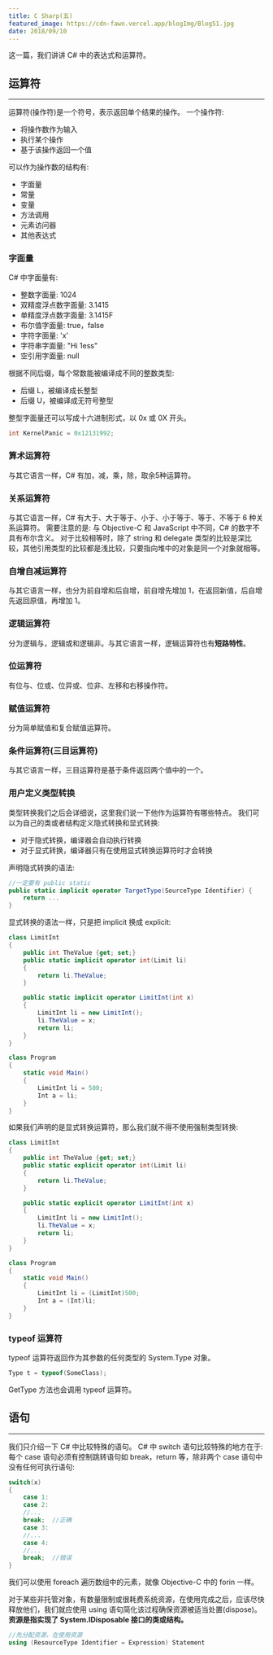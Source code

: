 ```yaml
---
title: C Sharp(五)
featured_image: https://cdn-fawn.vercel.app/blogImg/Blog51.jpg
date: 2018/09/10
---
```


这一篇，我们讲讲 C# 中的表达式和运算符。

## 运算符
***  
运算符(操作符)是一个符号，表示返回单个结果的操作。
一个操作符: 
- 将操作数作为输入
- 执行某个操作
- 基于该操作返回一个值

可以作为操作数的结构有: 
- 字面量
- 常量
- 变量
- 方法调用
- 元素访问器
- 其他表达式

### 字面量
C# 中字面量有: 
- 整数字面量: 1024
- 双精度浮点数字面量: 3.1415
- 单精度浮点数字面量: 3.1415F
- 布尔值字面量: true，false
- 字符字面量: 'x'
- 字符串字面量: "Hi 1ess"
- 空引用字面量: null

根据不同后缀，每个常数能被编译成不同的整数类型: 
- 后缀 L，被编译成长整型
- 后缀 U，被编译成无符号整型

整型字面量还可以写成十六进制形式，以 0x 或 0X 开头。
``` csharp
int KernelPanic = 0x12131992;
```

### 算术运算符
与其它语言一样，C# 有加，减，乘，除，取余5种运算符。

### 关系运算符
与其它语言一样，C# 有大于、大于等于、小于、小于等于、等于、不等于 6 种关系运算符。
需要注意的是: 与 Objective-C 和 JavaScript 中不同，C# 的数字不具有布尔含义。
对于比较相等时，除了 string 和 delegate 类型的比较是深比较，其他引用类型的比较都是浅比较，只要指向堆中的对象是同一个对象就相等。

### 自增自减运算符
与其它语言一样，也分为前自增和后自增，前自增先增加 1，在返回新值，后自增先返回原值，再增加 1。

### 逻辑运算符
分为逻辑与，逻辑或和逻辑非。与其它语言一样，逻辑运算符也有**短路特性**。

### 位运算符
有位与、位或、位异或、位非、左移和右移操作符。

### 赋值运算符
分为简单赋值和复合赋值运算符。

### 条件运算符(三目运算符)
与其它语言一样，三目运算符是基于条件返回两个值中的一个。

### 用户定义类型转换
类型转换我们之后会详细说，这里我们说一下他作为运算符有哪些特点。
我们可以为自己的类或者结构定义隐式转换和显式转换: 
- 对于隐式转换，编译器会自动执行转换
- 对于显式转换，编译器只有在使用显式转换运算符时才会转换

声明隐式转换的语法: 
``` csharp
//一定要有 public static
public static implicit operator TargetType(SourceType Identifier) {
    return ...
}
```

显式转换的语法一样，只是把 implicit 换成 explicit: 
``` csharp
class LimitInt
{
    public int TheValue {get; set;}
    public static implicit operator int(Limit li)
    {
        return li.TheValue;
    }

    public static implicit operator LimitInt(int x)
    {
        LimitInt li = new LimitInt();
        li.TheValue = x;
        return li;
    }
}

class Program
{
    static void Main()
    {
        LimitInt li = 500;
        Int a = li;
    }
}
```

如果我们声明的是显式转换运算符，那么我们就不得不使用强制类型转换: 
``` csharp
class LimitInt
{
    public int TheValue {get; set;}
    public static explicit operator int(Limit li)
    {
        return li.TheValue;
    }

    public static explicit operator LimitInt(int x)
    {
        LimitInt li = new LimitInt();
        li.TheValue = x;
        return li;
    }
}

class Program
{
    static void Main()
    {
        LimitInt li = (LimitInt)500;
        Int a = (Int)li;
    }
}
```

### typeof 运算符
typeof 运算符返回作为其参数的任何类型的 System.Type 对象。
``` csharp
Type t = typeof(SomeClass);
``` 

GetType 方法也会调用 typeof 运算符。

## 语句
***  
我们只介绍一下 C# 中比较特殊的语句。
C# 中 switch 语句比较特殊的地方在于: 每个 case 语句必须有控制跳转语句如 break，return 等，除非两个 case 语句中没有任何可执行语句: 
``` csharp
switch(x)
{
    case 1:
    case 2:
    //...
    break;  //正确
    case 3:
    //...
    case 4:
    //...
    break;  //错误
}
```
我们可以使用 foreach 遍历数组中的元素，就像 Objective-C 中的 forin 一样。

对于某些非托管对象，有数量限制或很耗费系统资源，在使用完成之后，应该尽快释放他们，我们就应使用 using 语句简化该过程确保资源被适当处置(dispose)。
**资源是指实现了 System.IDisposable 接口的类或结构。**
``` csharp
//先分配资源，在使用资源
using (ResourceType Identifier = Expression) Statement
```